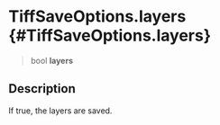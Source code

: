 TiffSaveOptions.layers {#TiffSaveOptions.layers}
======================

> bool **layers**

Description
-----------

If true, the layers are saved.
